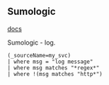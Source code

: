 Sumologic
-

[docs](https://help.sumologic.com/)

Sumologic - log.

````
(_sourceName=my_svc)
| where msg = "log message"
| where msg matches "*regex*"
| where !(msg matches "http*")
````
